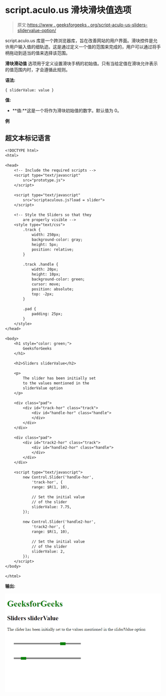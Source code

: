 # script.aculo.us 滑块滑块值选项

> 原文:[https://www . geeksforgeeks . org/script-aculo-us-sliders-slidervalue-option/](https://www.geeksforgeeks.org/script-aculo-us-sliders-slidervalue-option/)

script.aculo.us 库是一个跨浏览器库，旨在改善网站的用户界面。滑块控件是允许用户输入值的细轨迹。这是通过定义一个值的范围来完成的，用户可以通过将手柄拖动到适当的值来选择该范围。

**滑块滑动值** 选项用于定义设置滑块手柄的初始值。只有当给定值在滑块允许表示的值范围内时，才会遵循此规则。

**语法:**

```
{ sliderValue: value }

```

**值:**

*   **值:**这是一个将作为滑块初始值的数字。默认值为 0。

**例**

## 超文本标记语言

```
<!DOCTYPE html>
<html>

<head>
    <!-- Include the required scripts -->
    <script type="text/javascript" 
        src="prototype.js">
    </script>

    <script type="text/javascript" 
        src="scriptaculous.js?load = slider">
    </script>

    <!-- Style the Sliders so that they
        are properly visible -->
    <style type="text/css">
        .track {
            width: 250px;
            background-color: gray;
            height: 5px;
            position: relative;
        }

        .track .handle {
            width: 20px;
            height: 10px;
            background-color: green;
            cursor: move;
            position: absolute;
            top: -2px;
        }

        .pad {
            padding: 25px;
        }
    </style>
</head>

<body>
    <h1 style="color: green;">
        GeeksforGeeks
    </h1>

    <h2>Sliders sliderValue</h2>

    <p>
        The slider has been initially set
        to the values mentioned in the
        sliderValue option
    </p>

    <div class="pad">
        <div id="track-hor" class="track">
            <div id="handle-hor" class="handle">
            </div>
        </div>
    </div>

    <div class="pad">
        <div id="track2-hor" class="track">
            <div id="handle2-hor" class="handle">
            </div>
        </div>
    </div>

    <script type="text/javascript">
        new Control.Slider('handle-hor',
            'track-hor', {
            range: $R(1, 10),

            // Set the initial value
            // of the slider
            sliderValue: 7.75,
        });

        new Control.Slider('handle2-hor',
            'track2-hor', {
            range: $R(1, 10),

            // Set the initial value
            // of the slider
            sliderValue: 2,
        });
    </script>
</body>

</html>
```

**输出:**

![](img/bb89ccbe0ca1cdbc2b68155e281b786f.png)